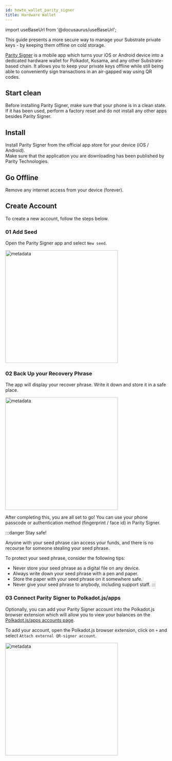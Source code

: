 ```yaml
---
id: howto_wallet_parity_signer
title: Hardware Wallet
---
```


import useBaseUrl from '@docusaurus/useBaseUrl';

This guide presents a more secure way to manage your Substrate private keys - by keeping them offline on cold storage.

[Parity Signer](https://www.parity.io/technologies/signer/) is a mobile app which turns your iOS or Android device into a dedicated hardware wallet for Polkadot, Kusama, and any other Substrate-based chain. It allows you to keep your private keys offline while still being able to conveniently sign transactions in an air-gapped way using QR codes.

## Start clean
Before installing Parity Signer, make sure that your phone is in a clean state. If it has been used, perform a factory reset and do not install any other apps besides Parity Signer.

## Install
Install Parity Signer from the official app store for your device (iOS / Android).  
Make sure that the application you are downloading has been published by Parity Technologies.

## Go Offline
Remove any internet access from your device (forever).

## Create Account
To create a new account, follow the steps below.

### 01 Add Seed
Open the Parity Signer app and select `New seed`.
<div style={{textAlign: 'center'}}>
  <img alt="metadata" src={useBaseUrl('/howto_wallets/parity_signer_1.jpg')} width="350px" />
</div>

### 02 Back Up your Recovery Phrase
The app will display your recover phrase. Write it down and store it in a safe place.

<div style={{textAlign: 'center'}}>
  <img alt="metadata" src={useBaseUrl('/howto_wallets/parity_signer_2.jpg')} width="350px" />
</div>

After completing this, you are all set to go! You can use your phone passcode or authentication method (fingerprint / face id) in Parity Signer.

:::danger
Stay safe!

Anyone with your seed phrase can access your funds, and there is no recourse for someone stealing your seed phrase. 

To protect your seed phrase, consider the following tips:
* Never store your seed phrase as a digital file on any device.
* Always write down your seed phrase with a pen and paper.
* Store the paper with your seed phrase on it somewhere safe.
* Never give your seed phrase to anybody, including support staff.
:::

### 03 Connect Parity Signer to Polkadot.js/apps
Optionally, you can add your Parity Signer account into the Polkadot.js browser extension which will allow you to view your balances on the [Polkadot.js/apps accounts page](https://polkadot.js.org/apps/#/accounts).

To add your account, open the Polkadot.js browser extension, click on `+` and select `Attach external QR-signer account`.

<div style={{textAlign: 'center'}}>
  <img alt="metadata" src={useBaseUrl('/howto_wallets/parity_signer_3.jpg')} width="350px" />
</div>
